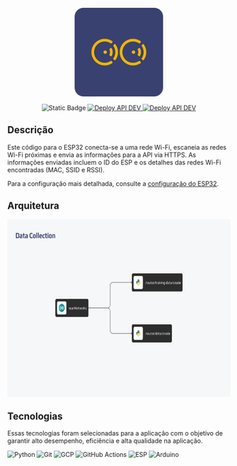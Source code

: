 <p align="center">
  <img src="assets/logo.png" alt="Logo" width="200" height="200">
</p>

<p align="center">
  <a>
    <img alt="Static Badge" src="https://img.shields.io/badge/IT-Indoor%20Tracking-F1B600?&logoColor=white&link=https%3A%2F%2Fgithub.com%2FIndoorTrackingTeam">
  </a>
  <a href="https://github.com/IndoorTrackingTeam/indoor-tracking-backend/actions/workflows/ci-cd-api-deploy-dev.yaml">
    <img src="https://github.com/IndoorTrackingTeam/indoor-tracking-backend/actions/workflows/ci-cd-api-deploy-dev.yaml/badge.svg?branch=development" alt="Deploy API DEV">
  </a>
  <a href="https://github.com/IndoorTrackingTeam/indoor-tracking-backend/actions/workflows/ci-cd-api-deploy-prod.yaml">
    <img src="https://github.com/IndoorTrackingTeam/indoor-tracking-backend/actions/workflows/ci-cd-api-deploy-prod.yaml/badge.svg" alt="Deploy API DEV">
  </a>
</p>

## Descrição

Este código para o ESP32 conecta-se a uma rede Wi-Fi, escaneia as redes Wi-Fi próximas e envia as informações para a API via HTTPS. As informações enviadas incluem o ID do ESP e os detalhes das redes Wi-Fi encontradas (MAC, SSID e RSSI).

Para a configuração mais detalhada, consulte a [configuração do ESP32](https://github.com/IndoorTrackingTeam/indoor-tracking-data-collection/tree/main/esp32/configuration.md).

## Arquitetura
<p align="center">
  <img src="assets/architecture.png" alt="architecture" width="700" height="400">
</p>


## Tecnologias
Essas tecnologias foram selecionadas para a aplicação com o objetivo de garantir alto desempenho,  eficiência e alta qualidade na aplicação.

![Python](https://img.shields.io/badge/Python-323330?style=for-the-badge&logo=python&logoColor=EBFF00)
![Git](https://img.shields.io/badge/Git-323330?style=for-the-badge&logo=git&logoColor=FFA800)
![GCP](https://img.shields.io/badge/Google%20Cloud-323330?style=for-the-badge&logo=google-cloud&logoColor=FFFFFF)
![GitHub Actions](https://img.shields.io/badge/GitHub%20Actions-323330?style=for-the-badge&logo=github-actions&logoColor=FFFFFF)
![ESP](https://img.shields.io/badge/ESP-323330?style=for-the-badge&logo=espressif&logoColor=FF0000)
![Arduino](https://img.shields.io/badge/Arduino-323330?style=for-the-badge&logo=arduino&logoColor=00979D)